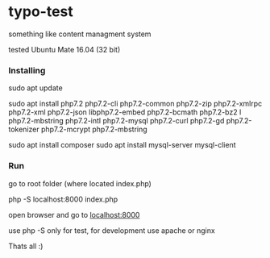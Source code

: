 # typo-test
something like content managment system


tested Ubuntu Mate 16.04 (32 bit)
### Installing



sudo apt update


sudo apt install php7.2 php7.2-cli php7.2-common php7.2-zip php7.2-xmlrpc php7.2-xml php7.2-json libphp7.2-embed php7.2-bcmath php7.2-bz2 l php7.2-mbstring php7.2-intl php7.2-mysql php7.2-curl php7.2-gd php7.2-tokenizer php7.2-mcrypt php7.2-mbstring

sudo apt install composer
sudo apt install mysql-server mysql-client


### Run
go to root folder (where located index.php)


php -S localhost:8000 index.php


open browser and go to [localhost:8000](http://localhost:8000)


use php -S only for test, for development use apache or nginx


Thats all :)
